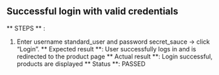 ## Successful login with valid credentials 
** STEPS ** :
1. Enter username standard_user and password secret_sauce -> click “Login”.
** Expected result **: User successfully logs in and is redirected to the product page 
** Actual result **: Login successful, products are displayed 
** Status **: PASSED 
